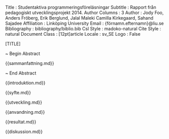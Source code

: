 Title           : Studentaktiva programmeringsföreläsningar
Subtitle        : Rapport från pedagogiskt utvecklingsprojekt 2014.
Author Columns  : 3
Author          : Jody Foo, Anders Fröberg, Erik Berglund, Jalal Maleki
                  Camilla Kirkegaard, Sahand Sajadee
Affiliation     : Linköping University
Email           : {förnamn.efternamn}@liu.se
Bibliography    : bibliography/biblio.bib
Csl Style       : madoko-natural
Cite Style      : natural
Document Class  : [12pt]article
Locale          : sv_SE
Logo            : False

[TITLE]

~ Begin Abstract

{{sammanfattning.md}}

~ End Abstract


{{introduktion.md}}

{{syfte.md}}

{{utveckling.md}}

{{anvandning.md}}

{{resultat.md}}

{{diskussion.md}}

